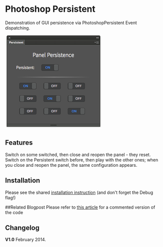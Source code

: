 Photoshop Persistent
====================

Demonstration of GUI persistence via PhotoshopPersistent Event dispatching.

![screenshot](img/screenshot.png)

## Features
Switch on some switched, then close and reopen the panel - they reset.
Switch on the Persistent switch before, then play with the other ones; when you close and reopen the panel, the same configuration appears.

## Installation
Please see the shared [installation instruction](../../README.md#installation) (and don't forget the Debug flag!)

##Related Blogpost
Please refer to [this article](http://www.davidebarranca.com/2014/02/html-panels-tips-9-persistence/) for a commented version of the code


## Changelog
**V1.0** February 2014.
